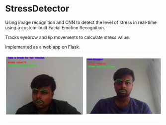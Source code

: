 # StressDetector

Using image recognition and CNN to detect the level of stress in real-time using a custom-built Facial Emotion Recognition. 

Tracks eyebrow and lip movements to calculate stress value. 

Implemented as a web app on Flask.

![Output](https://github.com/imnishanth/StressDetector/blob/main/stress.png)

